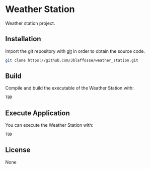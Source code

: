 # Weather Station

Weather station project.

## Installation

Import the git repository with [git](https://github.com/) in order to obtain the source code.

```bash
git clone https://github.com/Jblaffosse/weather_station.git
```

## Build

Compile and build the executable of the Weather Station with:

```bash
TBD
```

## Execute Application
You can execute the Weather Station with:

```bash
TBD
```

## License
None